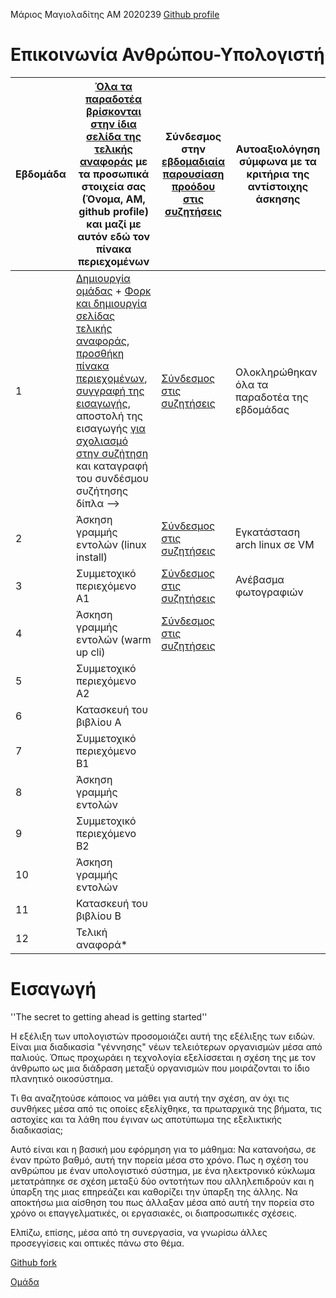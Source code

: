 Μάριος Μαγιολαδίτης
ΑΜ 2020239
[Github profile](https://github.com/p20magi)

# Επικοινωνία Ανθρώπου-Υπολογιστή

| Εβδομάδα | [Όλα τα παραδοτέα βρίσκονται στην ίδια σελίδα της τελικής αναφοράς](https://courses-ionio.github.io/help/deliverables/) με τα προσωπικά στοιχεία σας (Όνομα, ΑΜ, github profile) και μαζί με αυτόν εδώ τον πίνακα περιεχομένων | Σύνδεσμος στην [εβδομαδιαία παρουσίαση προόδου στις συζητήσεις](https://github.com/courses-ionio/help/discussions/categories/show-and-tell) | Αυτοαξιολόγηση σύμφωνα με τα κριτήρια της αντίστοιχης άσκησης |
| --- | --- | --- | --- |
| 1 |  [Δημιουργία ομάδας](https://github.com/courses-ionio/hci/discussions/1794) + [Φορκ και δημιουργία σελίδας τελικής αναφοράς](https://courses-ionio.github.io/help/guide/), [προσθήκη πίνακα περιεχομένων](https://raw.githubusercontent.com/courses-ionio/hci/master/README.md), [συγγραφή της εισαγωγής](https://courses-ionio.github.io/help/intro/), αποστολή της εισαγωγής [για σχολιασμό στην συζήτηση](https://github.com/courses-ionio/help/discussions/categories/show-and-tell) και καταγραφή του συνδέσμου συζήτησης δίπλα --> | [Σύνδεσμος στις συζητήσεις](https://github.com/courses-ionio/help/discussions/852)| Ολοκληρώθηκαν όλα τα παραδοτέα της εβδομάδας |
| 2 | Άσκηση γραμμής εντολών (linux install) | [Σύνδεσμος στις συζητήσεις](https://github.com/courses-ionio/help/discussions/1423) | Εγκατάσταση arch linux σε VM | 
| 3 | Συμμετοχικό περιεχόμενο A1 | [Σύνδεσμος στις συζητήσεις](https://github.com/courses-ionio/help/discussions/1212) | Ανέβασμα φωτογραφιών | |
| 4 | Άσκηση γραμμής εντολών (warm up cli)   | [Σύνδεσμος στις συζητήσεις](https://github.com/courses-ionio/help/discussions/1386) | |
| 5 | Συμμετοχικό περιεχόμενο A2 | | |
| 6 | Κατασκευή του βιβλίου Α | | |
| 7 | Συμμετοχικό περιεχόμενο B1 | | |
| 8 | Άσκηση γραμμής εντολών | | |
| 9 | Συμμετοχικό περιεχόμενο B2 | | |
| 10 | Άσκηση γραμμής εντολών | | |
| 11 | Κατασκευή του βιβλίου Β | | |
| 12 | Τελική αναφορά* | | |

# Εισαγωγή

''The secret to getting ahead is getting started''

Η εξέλιξη των υπολογιστών προσομοιάζει αυτή της εξέλιξης των ειδών. Είναι μια διαδικασία "γέννησης" νέων τελειότερων οργανισμών μέσα από παλιούς. Όπως προχωράει η τεχνολογία εξελίσσεται η σχέση της με τον άνθρωπο ως μια διάδραση μεταξύ οργανισμών που μοιράζονται το ίδιο πλανητικό οικοσύστημα.

Τι θα αναζητούσε κάποιος να μάθει για αυτή την σχέση, αν όχι τις συνθήκες μέσα από τις οποίες εξελίχθηκε, τα πρωταρχικά της βήματα, τις αστοχίες και τα λάθη που έγιναν ως αποτύπωμα της εξελικτικής διαδικασίας;

Αυτό είναι και η βασική μου εφόρμηση για το μάθημα: Να κατανοήσω, σε έναν πρώτο βαθμό, αυτή την πορεία μέσα στο χρόνο. Πως η σχέση του ανθρώπου με έναν υπολογιστικό σύστημα, με ένα ηλεκτρονικό κύκλωμα μετατράπηκε σε σχέση μεταξύ δύο οντοτήτων που αλληλεπιδρούν και η ύπαρξη της μιας επηρεάζει και καθορίζει την ύπαρξη της άλλης. Να αποκτήσω μια αίσθηση του πως άλλαξαν μέσα από αυτή την πορεία στο χρόνο οι επαγγελματικές, οι εργασιακές, οι διαπροσωπικές σχέσεις.

Ελπίζω, επίσης, μέσα από τη συνεργασία, να γνωρίσω άλλες προσεγγίσεις και οπτικές πάνω στο θέμα.

[Github fork](https://github.com/p20magi/hci)

[Ομάδα](https://github.com/Terminal-Killers)
